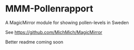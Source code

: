 # MMM-Pollenrapport
A MagicMirror module for showing pollen-levels in Sweden

See https://github.com/MichMich/MagicMirror

Better readme coming soon

